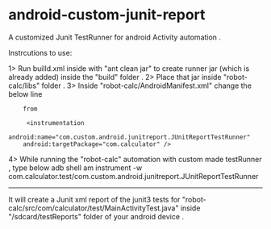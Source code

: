 # android-custom-junit-report
A customized Junit TestRunner for android Activity automation .

Instrcutions to use:

1> Run builld.xml inside with "ant clean jar" to create runner jar (which is already added)  inside the "build" folder .
2> Place that jar inside "robot-calc/libs" folder .
3> Inside "robot-calc/AndroidManifest.xml"  change the below line 

 <instrumentation
        android:name="android.test.InstrumentationTestRunner"
        android:targetPackage="com.calculator" />
        
        from 
        
         <instrumentation
        android:name="com.custom.android.junitreport.JUnitReportTestRunner"
        android:targetPackage="com.calculator" />
        
        

4> While running the "robot-calc" automation with  custom made testRunner , type below
adb shell am instrument -w com.calculator.test/com.custom.android.junitreport.JUnitReportTestRunner

-----------------------------------------------------------------------------------------------------


It will create a Junit xml report of the junit3 tests for "robot-calc/src/com/calculator/test/MainActivityTest.java"
 inside "/sdcard/testReports" folder of your android device .



